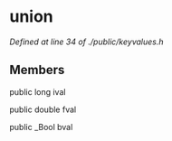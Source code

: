 # union 

*Defined at line 34 of ./public/keyvalues.h*

## Members

public long ival

public double fval

public _Bool bval



